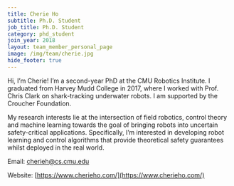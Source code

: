 ```yaml
---
title: Cherie Ho
subtitle: Ph.D. Student
job_title: Ph.D. Student
category: phd_student
join_year: 2018
layout: team_member_personal_page
image: /img/team/cherie.jpg
hide_footer: true
---
```


Hi, I’m Cherie! I’m a second-year PhD at the CMU Robotics Institute. I graduated from Harvey Mudd College in 2017, where I worked with Prof. Chris Clark on shark-tracking underwater robots. I am supported by the Croucher Foundation.

My research interests lie at the intersection of field robotics, control theory and machine learning towards the goal of bringing robots into uncertain safety-critical applications. Specifically, I’m interested in developing robot learning and control algorithms that provide theoretical safety guarantees whilst deployed in the real world.

Email:
cherieh@cs.cmu.edu

Website:
[https://www.cherieho.com/](https://www.cherieho.com/)